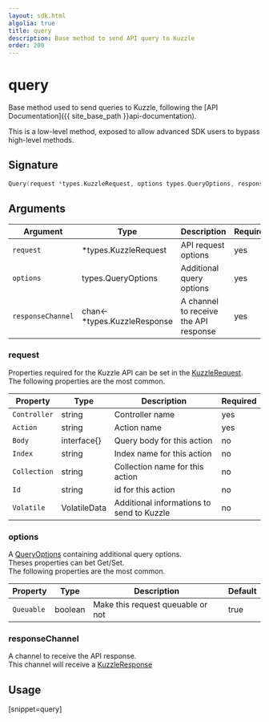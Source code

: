 ```yaml
---
layout: sdk.html
algolia: true
title: query
description: Base method to send API query to Kuzzle
order: 200
---
```


# query

Base method used to send queries to Kuzzle, following the [API Documentation]({{ site_base_path }}api-documentation).

<div class="alert alert-warning">
This is a low-level method, exposed to allow advanced SDK users to bypass high-level methods.
</div>

## Signature

```go
Query(request *types.KuzzleRequest, options types.QueryOptions, responseChannel chan<- *types.KuzzleResponse)
```

## Arguments

| Argument          | Type                          | Description                           | Required |
| ----------------- | ----------------------------- | ------------------------------------- | -------- |
| `request`         | \*types.KuzzleRequest         | API request options                   | yes      |
| `options`         | types.QueryOptions            | Additional query options              | yes      |
| `responseChannel` | chan<- \*types.KuzzleResponse | A channel to receive the API response | yes      |

### **request**

Properties required for the Kuzzle API can be set in the [KuzzleRequest](https://github.com/kuzzleio/sdk-go/blob/master/types/kuzzle_request.go).  
The following properties are the most common.

| Property     | Type         | Description                               | Required |
| ------------ | ------------ | ----------------------------------------- | -------- |
| `Controller` | string       | Controller name                           | yes      |
| `Action`     | string       | Action name                               | yes      |
| `Body`       | interface{}  | Query body for this action                | no       |
| `Index`      | string       | Index name for this action                | no       |
| `Collection` | string       | Collection name for this action           | no       |
| `Id`         | string       | id for this action                        | no       |
| `Volatile`   | VolatileData | Additional informations to send to Kuzzle | no       |

### **options**

A [QueryOptions](https://github.com/kuzzleio/sdk-go/blob/master/types/query_options.go) containing additional query options.  
Theses properties can bet Get/Set.  
The following properties are the most common.

| Property   | Type    | Description                       | Default |
| ---------- | ------- | --------------------------------- | ------- |
| `Queuable` | boolean | Make this request queuable or not | true    |

### **responseChannel**

A channel to receive the API response.  
This channel will receive a [KuzzleResponse](https://github.com/kuzzleio/sdk-go/blob/master/types/kuzzle_response.go)

## Usage

[snippet=query]
